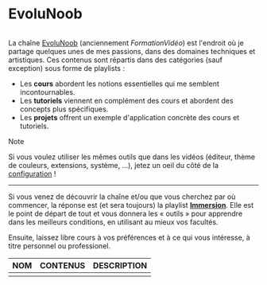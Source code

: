 # EvoluNoob

<p align="center">
	<img src="https://github.com/jasonchampagne/EvoluNoob/blob/main/logo.png" alt=""><br>
</p>

La chaîne [EvoluNoob](https://youtube.com/@evolunoob) (anciennement _FormationVidéo_) est l'endroit où je partage quelques unes de mes passions, dans des domaines techniques et artistiques. Ces contenus sont répartis dans des catégories (sauf exception) sous forme de playlists :

+ Les **cours** abordent les notions essentielles qui me semblent incontournables.
+ Les **tutoriels** viennent en complément des cours et abordent des concepts plus spécifiques.
+ Les **projets** offrent un exemple d'application concrète des cours et tutoriels.

> [!Note]
> Si vous voulez utiliser les mêmes outils que dans les vidéos (éditeur, thème de couleurs, extensions, système, ...), jetez un oeil du côté de la [configuration](https://github.com/jasonchampagne/EvoluNoob/blob/main/configuration.md) !

---

Si vous venez de découvrir la chaîne et/ou que vous cherchez par où commencer, la réponse est (et sera toujours) la playlist [**Immersion**](https://www.youtube.com/playlist?list=PLrSOXFDHBtfFCXYx-lSdqtliCV4FqZHeA). Elle est le point de départ de tout et vous donnera les « outils » pour apprendre dans les meilleurs conditions, en utilisant au mieux vos facultés.

Ensuite, laissez libre cours à vos préférences et à ce qui vous intéresse, à titre personnel ou professionel.

|NOM|CONTENUS|DESCRIPTION|
|:--|:--|:--|
||||
